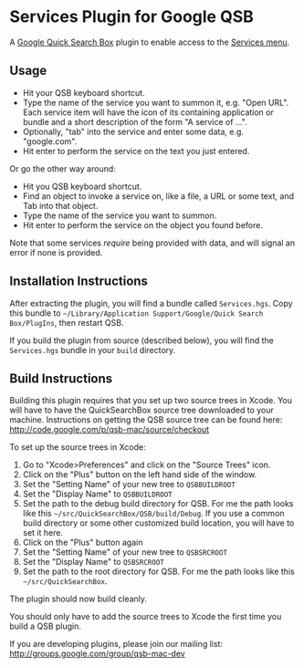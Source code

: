 # Services Plugin for Google QSB

A [Google Quick Search Box][qsb] plugin to enable access to the [Services
menu][services].

## Usage

* Hit your QSB keyboard shortcut.
* Type the name of the service you want to summon it, e.g. "Open URL".  
  Each service item will have the icon of its containing application or bundle
  and a short description of the form "A service of …".
* Optionally, "tab" into the service and enter some data, e.g. "google.com".
* Hit enter to perform the service on the text you just entered.

Or go the other way around:

* Hit you QSB keyboard shortcut.
* Find an object to invoke a service on, like a file, a URL or some text, and
  Tab into that object.
* Type the name of the service you want to summon.
* Hit enter to perform the service on the object you found before.

Note that some services _require_ being provided with data, and will signal an
error if none is provided.

## Installation Instructions

After extracting the plugin, you will find a bundle called `Services.hgs`.
Copy this bundle to `~/Library/Application Support/Google/Quick Search
Box/PlugIns`, then restart QSB.

If you build the plugin from source (described below), you will find the
`Services.hgs` bundle in your `build` directory.

## Build Instructions

Building this plugin requires that you set up two source trees in Xcode. You
will have to have the QuickSearchBox source tree downloaded to your machine.
Instructions on getting the QSB source tree can be found here:
http://code.google.com/p/qsb-mac/source/checkout

To set up the source trees in Xcode:

1. Go to "Xcode>Preferences" and click on the "Source Trees" icon.
2. Click on the "Plus" button on the left hand side of the window.
3. Set the "Setting Name" of your new tree to `QSBBUILDROOT`
4. Set the "Display Name" to `QSBBUILDROOT`
5. Set the path to the debug build directory for QSB. For me the path looks 
   like this `~/src/QuickSearchBox/QSB/build/Debug`. If you use a common build
   directory or some other customized build location, you will have to set it
   here.
6. Click on the "Plus" button again
7. Set the "Setting Name" of your new tree to `QSBSRCROOT`
8. Set the "Display Name" to `QSBSRCROOT`
9. Set the path to the root directory for QSB. For me the path looks 
   like this `~/src/QuickSearchBox`.

The plugin should now build cleanly.

You should only have to add the source trees to Xcode the first time you 
build a QSB plugin.

If you are developing plugins, please join our mailing list:
http://groups.google.com/group/qsb-mac-dev

[qsb]: http://code.google.com/p/qsb-mac/
[services]: http://en.wikipedia.org/wiki/Services_menu
